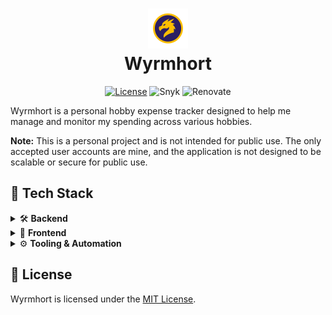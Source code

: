 <h1 align="center">
  <img src="frontend/public/favicon.svg" alt="Wyrmhort Logo" width="64" height="64"/>
  <br/>
  Wyrmhort
</h1>

<p align="center">
  <a href="./LICENSE"><img src="https://img.shields.io/badge/License-MIT-yellow?style=flat-square" alt="License"></a>
  <img src="https://img.shields.io/badge/Snyk-monitored-4C4A73?logo=snyk&style=flat-square" alt="Snyk">
  <img src="https://img.shields.io/badge/Renovate-enabled-brightgreen?logo=renovate&style=flat-square" alt="Renovate">
</p>

Wyrmhort is a personal hobby expense tracker designed to help me manage and monitor my spending across various hobbies.

**Note:** This is a personal project and is not intended for public use. The only accepted user accounts are mine,
and the application is not designed to be scalable or secure for public use.


## 🚀 Tech Stack

<details>
  <summary>🛠️ <strong>Backend</strong></summary>
  <ul>
    <li><strong>Language:</strong> Python</li>
    <li><strong>Framework:</strong> FastAPI · Uvicorn · Pydantic</li>
    <li><strong>Platform:</strong> Google Cloud (Cloud Run · Firebase Authentication · Firestore)</li>
    <li><strong>Testing & QA:</strong> pytest · flake8 · mypy</li>
  </ul>
</details>

<details>
  <summary>🎨 <strong>Frontend</strong></summary>
  <ul>
    <li><strong>Language:</strong> TypeScript</li>
    <li><strong>Framework:</strong> React · Vite</li>
    <li><strong>Platform:</strong> Google Cloud (Firebase Authentication · Firebase Hosting)</li>
    <li><strong>Testing & QA:</strong> ESLint · Vitest</li>
  </ul>
</details>

<details>
  <summary>⚙️ <strong>Tooling & Automation</strong></summary>
  <ul>
    <li><strong>Containerization:</strong> Docker</li>
    <li><strong>CI/CD:</strong> GitHub Actions</li>
    <li><strong>Dependency Management:</strong> Renovate</li>
    <li><strong>Security & Vulnerability Scanning:</strong> CodeQL · Dependabot Alerts  · Snyk (SnykCode · Snyk Container · Snyk Open Source)</li>
  </ul>
</details>


## 📄 License

Wyrmhort is licensed under the [MIT License](LICENSE).
